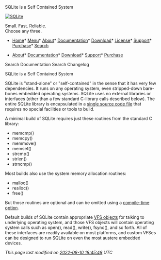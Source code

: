




SQLite is a Self Contained System




[![SQLite](images/sqlite370_banner.gif)](index.html)


Small. Fast. Reliable.  
Choose any three.


* [Home](index.html)* [Menu](javascript:void(0))* [About](about.html)* [Documentation](docs.html)* [Download](download.html)* [License](copyright.html)* [Support](support.html)* [Purchase](prosupport.html)* [Search](javascript:void(0))




* [About](about.html)* [Documentation](docs.html)* [Download](download.html)* [Support](support.html)* [Purchase](prosupport.html)






Search Documentation
Search Changelog










SQLite is a Self Contained System



SQLite is "stand\-alone" or "self\-contained" in the sense that it
has very few dependencies. It runs on any operating system, even
stripped\-down bare\-bones embedded operating systems. SQLite uses
no external libraries or interfaces (other than a few standard C\-library 
calls described below). The entire SQLite library is
encapsulated in a [single source code file](amalgamation.html) that requires
no special facilities or tools to build.




A minimal build of SQLite requires just these routines from the
standard C library:


* memcmp()
* memcpy()
* memmove()
* memset()
* strcmp()
* strlen()
* strncmp()



Most builds also use the system memory allocation routines:


* malloc()
* realloc()
* free()


But those routines are optional and can be omitted
using a [compile\-time option](compile.html#zero_malloc).




Default builds of SQLite contain appropriate [VFS objects](vfs.html) for talking
to underlying operating system, and those VFS objects will contain
operating system calls such as open(), read(), write(), fsync(), and
so forth. All of these interfaces are readily available on most platforms,
and custom VFSes can be designed to run SQLite on even the most
austere embedded devices.


*This page last modified on [2022\-08\-10 18:45:48](https://sqlite.org/docsrc/honeypot) UTC* 



